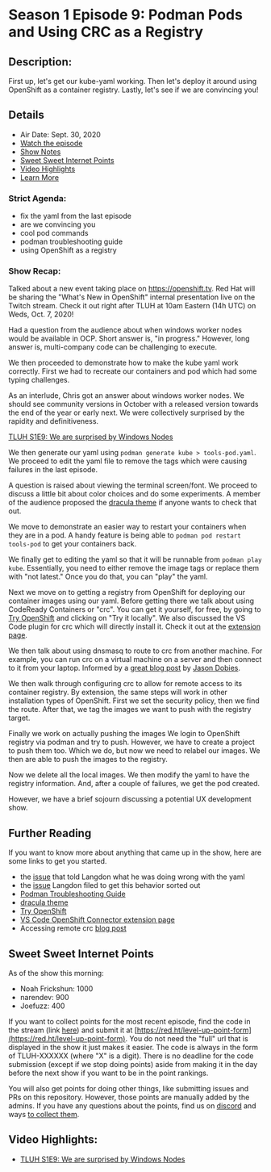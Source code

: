 # Season 1 Episode 9: Podman Pods and Using CRC as a Registry

## Description:

First up, let's get our kube-yaml working.
Then let's deploy it around using OpenShift as a container registry.
Lastly, let's see if we are convincing you!

## Details
* Air Date: Sept. 30, 2020
* [Watch the episode](https://youtu.be/V4vF2PZ3l1s)
* [Show Notes](#show-notes)
* [Sweet Sweet Internet Points](#sweet-sweet-internet-points)
* [Video Highlights](#video-highlights)
* [Learn More](https://red.ht/leveluphour)

### Strict Agenda:
* fix the yaml from the last episode
* are we convincing you
* cool pod commands
* podman troubleshooting guide
* using OpenShift as a registry

### Show Recap:

Talked about a new event taking place on https://openshift.tv.
Red Hat will be sharing the "What's New in OpenShift" internal presentation live on the Twitch stream.
Check it out right after TLUH at 10am Eastern (14h UTC) on Weds, Oct. 7, 2020!

Had a question from the audience about when windows worker nodes would be available in OCP.
Short answer is, "in progress."
However, long answer is, multi-company code can be challenging to execute.

We then proceeded to demonstrate how to make the kube yaml work correctly.
First we had to recreate our containers and pod which had some typing challenges.

As an interlude, Chris got an answer about windows worker nodes.
We should see community versions in October with a released version towards the end of the year or early next.
We were collectively surprised by the rapidity and definitiveness.

[TLUH S1E9: We are surprised by Windows Nodes](https://clips.twitch.tv/TallBrainyVelociraptorThisIsSparta)

We then generate our yaml using `podman generate kube > tools-pod.yaml`.
We proceed to edit the yaml file to remove the tags which were causing failures in the last episode.

A question is raised about viewing the terminal screen/font.
We proceed to discuss a little bit about color choices and do some experiments.
A member of the audience proposed the [dracula theme](https://draculatheme.com/) if anyone wants to check that out.

We move to demonstrate an easier way to restart your containers when they are in a pod.
A handy feature is being able to `podman pod restart tools-pod` to get your containers back.

We finally get to editing the yaml so that it will be runnable from `podman play kube`.
Essentially, you need to either remove the image tags or replace them with "not latest."
Once you do that, you can "play" the yaml.

Next we move on to getting a registry from OpenShift for deploying our container images using our yaml.
Before getting there we talk about using CodeReady Containers or "crc".
You can get it yourself, for free, by going to [Try OpenShift](https://red.ht/stream-try) and clicking on "Try it locally".
We also discussed the VS Code plugin for crc which will directly install it.
Check it out at the [extension page](https://marketplace.visualstudio.com/items?itemName=redhat.vscode-openshift-connector).

We then talk about using dnsmasq to route to crc from another machine.
For example, you can run crc on a virtual machine on a server and then connect to it from your laptop.
Informed by a [great blog post](https://www.openshift.com/blog/accessing-codeready-containers-on-a-remote-server/) by [Jason Dobies](https://twitter.com/jdob).

We then walk through configuring crc to allow for remote access to its container registry.
By extension, the same steps will work in other installation types of OpenShift.
First we set the security policy, then we find the route.
After that, we tag the images we want to push with the registry target.

Finally we work on actually pushing the images
We login to OpenShift registry via podman and try to push.
However, we have to create a project to push them too.
Which we do, but now we need to relabel our images.
We then are able to push the images to the registry.

Now we delete all the local images.
We then modify the yaml to have the registry information.
And, after a couple of failures, we get the pod created.

However, we have a brief sojourn discussing a potential UX development show.

## Further Reading

If you want to know more about anything that came up in the show, here are some links to get you started.
* the [issue](https://github.com/containers/podman/issues/5186) that told Langdon what he was doing wrong with the yaml
* the [issue](https://github.com/containers/podman/issues/7838) Langdon filed to get this behavior sorted out
* [Podman Troubleshooting Guide](https://github.com/containers/podman/blob/master/troubleshooting.md)
* [dracula theme](https://draculatheme.com/)
* [Try OpenShift](https://red.ht/stream-try)
* [VS Code OpenShift Connector extension page](https://marketplace.visualstudio.com/items?itemName=redhat.vscode-openshift-connector)
* Accessing remote crc [blog post](https://www.openshift.com/blog/accessing-codeready-containers-on-a-remote-server/)

## Sweet Sweet Internet Points
As of the show this morning:
* Noah Frickshun: 1000
* narendev: 900
* Joefuzz: 400

If you want to collect points for the most recent episode, find the code in the stream (link [here](#details)) and submit it at [https://red.ht/level-up-point-form](https://red.ht/level-up-point-form).
You do not need the "full" url that is displayed in the show it just makes it easier.
The code is always in the form of TLUH-XXXXXX (where "X" is a digit).
There is no deadline for the code submission (except if we stop doing points) aside from making it in the day before the next show if you want to be in the point rankings.

You will also get points for doing other things, like submitting issues and PRs on this repository.
However, those points are manually added by the admins.
If you have any questions about the points, find us on [discord](https://discord.gg/5VMVGJt) and ways [to collect them](../activities.md).

## Video Highlights:
* [TLUH S1E9: We are surprised by Windows Nodes](https://clips.twitch.tv/TallBrainyVelociraptorThisIsSparta)
